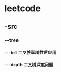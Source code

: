 # leetcode
## -src
### --tree
#### ---bst                     二叉搜索树性质应用
#### ---depth                   二叉树深度问题